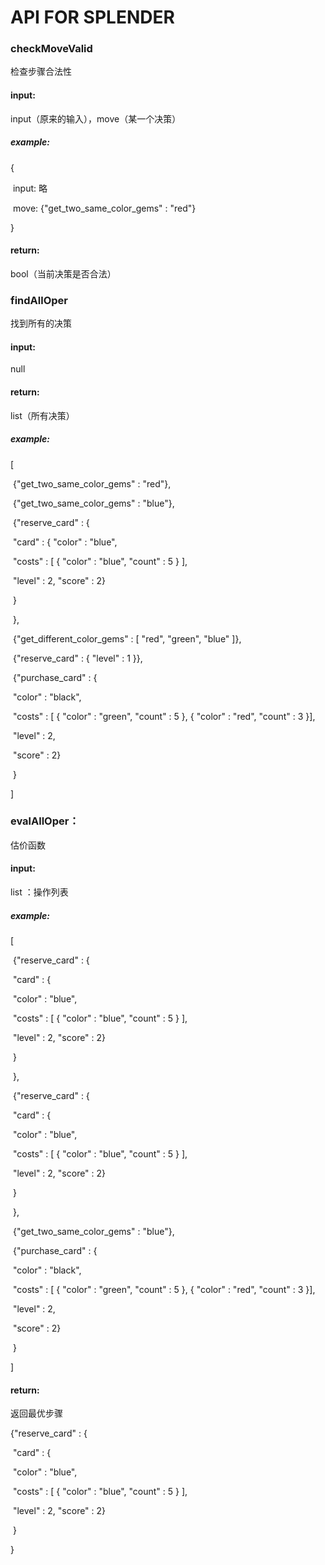 # API FOR SPLENDER

### checkMoveValid

检查步骤合法性

#### input: 

input（原来的输入），move（某一个决策）

##### example:

{

​	input: 略

​	move: {"get_two_same_color_gems" : "red"}

}



#### return: 

bool（当前决策是否合法）



### findAllOper

找到所有的决策

#### input:

null

#### return:

list（所有决策）

##### example:

[

​	{"get_two_same_color_gems" : "red"},

​	{"get_two_same_color_gems" : "blue"},

​	{"reserve_card" : {

​		"card" : { "color" : "blue", 

​		"costs" : [ { "color" : "blue", "count" : 5 } ], 

​		"level" : 2, "score" : 2}

​		}

​	},

​	{"get_different_color_gems" : [ "red", "green", "blue" ]},

​	{"reserve_card" : { "level" : 1 }},

​	{"purchase_card" : {

​		"color" : "black", 

​		"costs" : [ { "color" : "green", "count" : 5 }, { "color" : "red", "count" : 3 }], 

​		"level" : 2, 

​		"score" : 2}

​	}

]





### evalAllOper：

估价函数

#### input: 

list ：操作列表

##### example:

[

​	{"reserve_card" : {

​		"card" : { 

​			"color" : "blue", 

​			"costs" : [ { "color" : "blue", "count" : 5 } ], 

​			"level" : 2, "score" : 2}

​		}

​	},

​	{"reserve_card" : {

​		"card" : { 

​			"color" : "blue", 

​			"costs" : [ { "color" : "blue", "count" : 5 } ], 

​			"level" : 2, "score" : 2}

​		}

​	},

​	{"get_two_same_color_gems" : "blue"},

​	{"purchase_card" : {

​		"color" : "black", 

​		"costs" : [ { "color" : "green", "count" : 5 }, { "color" : "red", "count" : 3 }], 

​		"level" : 2, 

​		"score" : 2}

​	}

]

#### return:

返回最优步骤

{"reserve_card" : {

​	"card" : { 

​		"color" : "blue", 

​		"costs" : [ { "color" : "blue", "count" : 5 } ], 

​		"level" : 2, "score" : 2}

​	}

}